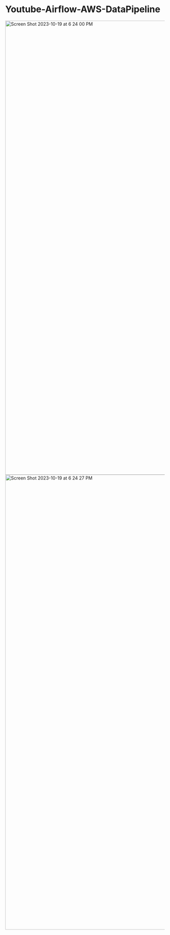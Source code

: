 # Youtube-Airflow-AWS-DataPipeline



<img width="1435" alt="Screen Shot 2023-10-19 at 6 24 00 PM" src="https://github.com/yasaswiavula/Youtube-Airflow-AWS-DataPipeline/assets/40021114/5931fca2-81d4-4584-b119-3437c8e2f798">

<img width="1438" alt="Screen Shot 2023-10-19 at 6 24 27 PM" src="https://github.com/yasaswiavula/Youtube-Airflow-AWS-DataPipeline/assets/40021114/eb149f85-ecc3-4ff9-8485-daee2437c766">
